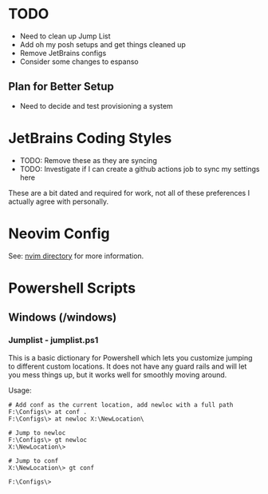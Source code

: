 # TODO

- Need to clean up Jump List
- Add oh my posh setups and get things cleaned up
- Remove JetBrains configs
- Consider some changes to espanso

## Plan for Better Setup

- Need to decide and test provisioning a system

# JetBrains Coding Styles
- TODO: Remove these as they are syncing
- TODO: Investigate if I can create a github actions job to sync my settings here

These are a bit dated and required for work, not all of these preferences 
I actually agree with personally.

# Neovim Config
See: [nvim directory](./nvim/) for more information.

# Powershell Scripts

## Windows (/windows)

### Jumplist - jumplist.ps1
This is a basic dictionary for Powershell which lets you customize jumping
to different custom locations. It does not have any guard rails and will let you
mess things up, but it works well for smoothly moving around.

Usage:
```
# Add conf as the current location, add newloc with a full path
F:\Configs\> at conf .
F:\Configs\> at newloc X:\NewLocation\

# Jump to newloc
F:\Configs\> gt newloc
X:\NewLocation\>

# Jump to conf
X:\NewLocation\> gt conf

F:\Configs\>
```
